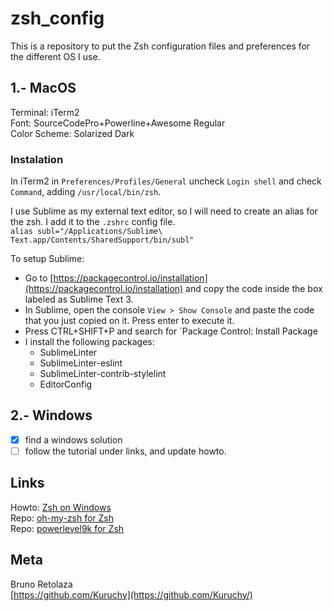 # zsh_config
This is a repository to put the Zsh configuration files and preferences for the different OS I use.

## 1.- MacOS

Terminal: iTerm2  
Font: SourceCodePro+Powerline+Awesome Regular  
Color Scheme: Solarized Dark

### Instalation
In iTerm2 in `Preferences/Profiles/General` uncheck `Login shell` and check `Command`, adding `/usr/local/bin/zsh`.

I use Sublime as my external text editor, so I will need to create an alias for the zsh. I add it to the `.zshrc` config file.  
`alias subl="/Applications/Sublime\ Text.app/Contents/SharedSupport/bin/subl"`

To setup Sublime:
- Go to [https://packagecontrol.io/installation](https://packagecontrol.io/installation) and copy the code inside the box labeled as Sublime Text 3.
- In Sublime, open the console `View > Show Console` and paste the code that you just copied on it. Press enter to execute it.
- Press CTRL+SHIFT+P and search for `Package Control: Install Package
- I install the following packages:
	- SublimeLinter
	- SublimeLinter-eslint
	- SublimeLinter-contrib-stylelint
	- EditorConfig

## 2.- Windows

- [x] find a windows solution
- [ ] follow the tutorial under links, and update howto.

## Links

Howto: [Zsh on Windows](https://evdokimovm.github.io/windows/zsh/shell/syntax/highlighting/ohmyzsh/hyper/terminal/2017/02/24/how-to-install-zsh-and-oh-my-zsh-on-windows-10.html)  
Repo: [oh-my-zsh for Zsh](https://github.com/robbyrussell/oh-my-zsh)  
Repo: [powerlevel9k for Zsh](https://github.com/bhilburn/powerlevel9k)

## Meta

Bruno Retolaza  
[https://github.com/Kuruchy](https://github.com/Kuruchy/)
